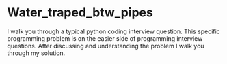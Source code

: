 # Water_traped_btw_pipes

I walk you through a typical python coding interview question. 
This specific programming problem is on the easier side of programming interview questions. 
After discussing and understanding the problem I walk you through my solution.
